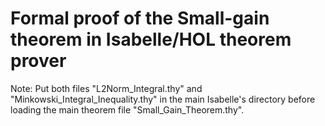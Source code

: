 # Formal proof of the Small-gain theorem in Isabelle/HOL theorem prover

Note: Put both files "L2Norm_Integral.thy" and "Minkowski_Integral_Inequality.thy" in the main Isabelle's directory before loading the main theorem file "Small_Gain_Theorem.thy".  
